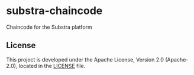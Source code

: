 # substra-chaincode
Chaincode for the Substra platform

## License

This project is developed under the Apache License, Version 2.0 (Apache-2.0), located in the [LICENSE](./LICENSE) file.

